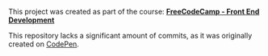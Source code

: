 This project was created as part of the course:
**[FreeCodeCamp - Front End Development](https://www.freecodecamp.org/challenges/show-the-local-weather)**

This repository lacks a significant amount of commits, as it was originally created on [CodePen](https://codepen.io/alanprice/pen/VpLLea).
